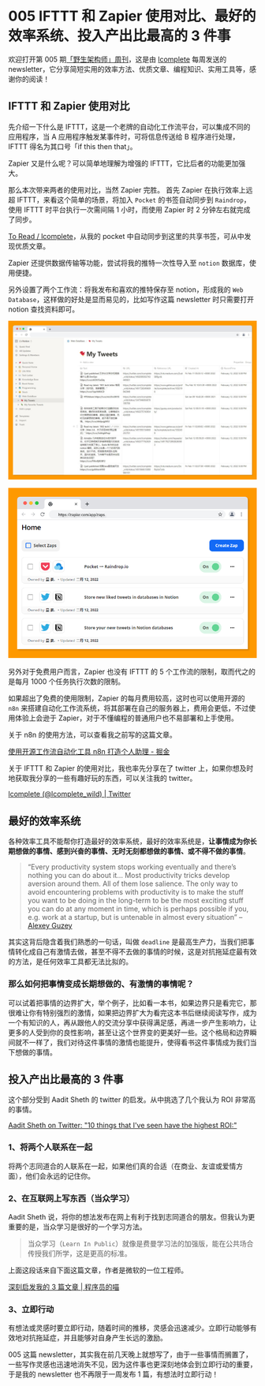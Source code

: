 # 005 IFTTT 和 Zapier 使用对比、最好的效率系统、投入产出比最高的 3 件事

欢迎打开第 005 期[「野生架构师」周刊](https://www.getrevue.co/profile/lcomplete)，这是由 [lcomplete](https://github.com/lcomplete) 每周发送的 newsletter，它分享简短实用的效率方法、优质文章、编程知识、实用工具等，感谢你的阅读！

## IFTTT 和 Zapier 使用对比

先介绍一下什么是 IFTTT，这是一个老牌的自动化工作流平台，可以集成不同的应用程序，当 A 应用程序触发某事件时，可将信息传送给 B 程序进行处理，IFTTT 得名为其口号「if this then that」。

Zapier 又是什么呢？可以简单地理解为增强的 IFTTT，它比后者的功能更加强大。

那么本次带来两者的使用对比，当然 Zapier 完胜。
首先 Zapier 在执行效率上远超 IFTTT，来看这个简单的场景，将加入 `Pocket` 的书签自动同步到 `Raindrop`，使用 IFTTT 时平台执行一次需间隔 1 小时，而使用 Zapier 时 2 分钟左右就完成了同步。

[To Read / lcomplete](https://raindrop.io/lcomplete/to-read-23073692)，从我的 pocket 中自动同步到这里的共享书签，可从中发现优质文章。

Zapier 还提供数据传输等功能，尝试将我的推特一次性导入至 `notion` 数据库，使用便捷。

另外设置了两个工作流：将我发布和喜欢的推特保存至 notion，形成我的 `Web Database`，这样做的好处是显而易见的，比如写作这篇 newsletter 时只需要打开 notion 查找资料即可。

![notion](./005/notionweb.jpeg)

![zaps](./005/zaps.png)

另外对于免费用户而言，Zapier 也没有 IFTTT 的 5 个工作流的限制，取而代之的是每月 1000 个任务执行次数的限制。

如果超出了免费的使用限制，Zapier 的每月费用较高，这时也可以使用开源的 `n8n` 来搭建自动化工作流系统，将其部署在自己的服务器上，费用会更低，不过使用体验上会逊于 Zapier，对于不懂编程的普通用户也不易部署和上手使用。

关于 n8n 的使用方法，可以查看我之前写的这篇文章。

[使用开源工作流自动化工具 n8n 打造个人助理 - 掘金](https://juejin.cn/post/6964671068678127652)

关于 IFTTT 和 Zapier 的使用对比，我也率先分享在了 twitter 上，如果你想及时地获取我分享的一些有趣好玩的东西，可以关注我的 twitter。

[lcomplete (@lcomplete_wild) | Twitter](https://twitter.com/lcomplete_wild)

## 最好的效率系统

各种效率工具不能帮你打造最好的效率系统，最好的效率系统是，**让事情成为你长期想做的事情、感到兴奋的事情、无时无刻都想做的事情、或不得不做的事情**。

> “Every productivity system stops working eventually and there’s nothing you can do about it… Most productivity tricks develop aversion around them. All of them lose salience. The only way to avoid encountering problems with productivity is to make the stuff you want to be doing in the long-term to be the most exciting stuff you can do at any moment in time, which is perhaps possible if you, e.g. work at a startup, but is untenable in almost every situation” – [Alexey Guzey](https://guzey.com/productivity/)

其实这背后隐含着我们熟悉的一句话，叫做 `deadline` 是最高生产力，当我们把事情转化成自己有激情去做，甚至不得不去做的事情的时候，这是对抗拖延症最有效的方法，是任何效率工具都无法比拟的。

### 那么如何把事情变成长期想做的、有激情的事情呢？

可以试着把事情的边界扩大，举个例子，比如看一本书，如果边界只是看完它，那很难让你有特别强烈的激情，如果把边界扩大为看完这本书后继续阅读写作，成为一个有知识的人，再从跟他人的交流分享中获得满足感，再进一步产生影响力，让更多的人受到你的良性影响，甚至让这个世界变的更美好一些。这个格局和边界瞬间就不一样了，我们对待这件事情的激情也能提升，使得看书这件事情成为我们当下想做的事情。

## 投入产出比最高的 3 件事

这个部分受到 Aadit Sheth 的 twitter 的启发。从中挑选了几个我认为 ROI 非常高的事情。

[Aadit Sheth on Twitter: "10 things that I've seen have the highest ROI:"](https://twitter.com/aaditsh/status/1490374744667041793)

### 1、将两个人联系在一起

将两个志同道合的人联系在一起，如果他们真的合适（在商业、友谊或爱情方面），他们会永远的记住你。

### 2、在互联网上写东西（当众学习）

Aadit Sheth 说，将你的想法发布在网上有利于找到志同道合的朋友。但我认为更重要的是，当众学习是很好的一个学习方法。

> 当众学习（`Learn In Public`）就像是费曼学习法的加强版，能在公共场合传授我们所学，这是更高的标准。

上面这段话来自下面这篇文章，作者是微软的一位工程师。

[深刻启发我的 3 篇文章 | 程序员的喵](https://catcoding.me/2022/01/10/share-3-articles.html)

### 3、立即行动

有想法或灵感时要立即行动，随着时间的推移，灵感会迅速减少。立即行动能够有效地对抗拖延症，并且能够对自身产生长远的激励。

005 这篇 newsletter，其实我在前几天晚上就想写了，由于一些事情而搁置了，一些写作灵感也迅速地消失不见，因为这件事也更深刻地体会到立即行动的重要，于是我的 newsletter 也不再限于一周发布 1 篇，有想法时立即行动！
